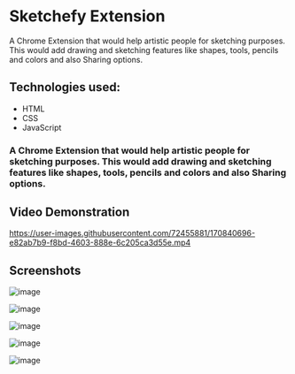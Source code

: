 # **Sketchefy Extension**

A Chrome Extension that would help artistic people for sketching purposes. This would add drawing and sketching features like shapes, tools, pencils and colors and also Sharing options.

## Technologies used:
- HTML
- CSS
- JavaScript

### A Chrome Extension that would help artistic people for sketching purposes. This would add drawing and sketching features like shapes, tools, pencils and colors and also Sharing options.


## Video Demonstration
https://user-images.githubusercontent.com/72455881/170840696-e82ab7b9-f8bd-4603-888e-6c205ca3d55e.mp4



## Screenshots
![image](https://user-images.githubusercontent.com/72455881/170840402-65cf4e37-6cfa-4757-8624-e5eadb9faa84.png)

![image](https://user-images.githubusercontent.com/72455881/170840416-4bc1794e-66e9-4283-b995-8e40604c3ca7.png)

![image](https://user-images.githubusercontent.com/72455881/170840481-e79dd806-3181-458d-99c3-e6529714e227.png)

![image](https://user-images.githubusercontent.com/72455881/170840494-79c1b22a-8820-44b5-aa45-6b96dbfe7fc7.png)

![image](https://user-images.githubusercontent.com/72455881/170840515-9a6ad213-33f6-4399-beb7-b56c0b90c520.png)